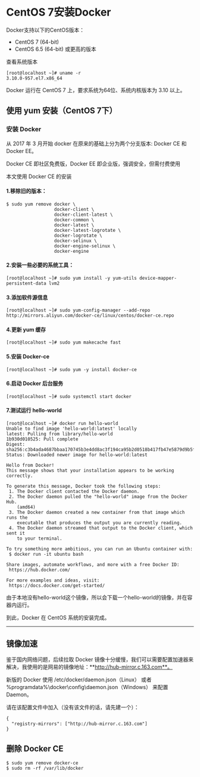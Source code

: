 # CentOS 7安装Docker

Docker支持以下的CentOS版本：

- CentOS 7 (64-bit)
- CentOS 6.5 (64-bit) 或更高的版本

查看系统版本

```shell
[root@localhost ~]# uname -r
3.10.0-957.el7.x86_64
```

Docker 运行在 CentOS 7 上，要求系统为64位、系统内核版本为 3.10 以上。

## 使用 yum 安装（CentOS 7下）

### 安装 Docker

从 2017 年 3 月开始 docker 在原来的基础上分为两个分支版本: Docker CE 和 Docker EE。

Docker CE 即社区免费版，Docker EE 即企业版，强调安全，但需付费使用

本文使用 Docker CE 的安装

#### 1.移除旧的版本：

```shell
$ sudo yum remove docker \
                  docker-client \
                  docker-client-latest \
                  docker-common \
                  docker-latest \
                  docker-latest-logrotate \
                  docker-logrotate \
                  docker-selinux \
                  docker-engine-selinux \
                  docker-engine
```

#### 2.安装一些必要的系统工具：

```shell
[root@localhost ~]# sudo yum install -y yum-utils device-mapper-persistent-data lvm2
```

#### 3.添加软件源信息

```shell
[root@localhost ~]# sudo yum-config-manager --add-repo http://mirrors.aliyun.com/docker-ce/linux/centos/docker-ce.repo
```

#### 4.更新 yum 缓存

```shell
[root@localhost ~]# sudo yum makecache fast
```

#### 5.安装 Docker-ce

```shell
[root@localhost ~]# sudo yum -y install docker-ce
```

#### 6.启动 Docker 后台服务

```shell
[root@localhost ~]# sudo systemctl start docker
```

#### 7.测试运行 hello-world

```shell
[root@localhost ~]# docker run hello-world
Unable to find image 'hello-world:latest' locally
latest: Pulling from library/hello-world
1b930d010525: Pull complete 
Digest: sha256:c3b4ada4687bbaa170745b3e4dd8ac3f194ca95b2d0518b417fb47e5879d9b5f
Status: Downloaded newer image for hello-world:latest

Hello from Docker!
This message shows that your installation appears to be working correctly.

To generate this message, Docker took the following steps:
 1. The Docker client contacted the Docker daemon.
 2. The Docker daemon pulled the "hello-world" image from the Docker Hub.
    (amd64)
 3. The Docker daemon created a new container from that image which runs the
    executable that produces the output you are currently reading.
 4. The Docker daemon streamed that output to the Docker client, which sent it
    to your terminal.

To try something more ambitious, you can run an Ubuntu container with:
 $ docker run -it ubuntu bash

Share images, automate workflows, and more with a free Docker ID:
 https://hub.docker.com/

For more examples and ideas, visit:
 https://docs.docker.com/get-started/
```

由于本地没有hello-world这个镜像，所以会下载一个hello-world的镜像，并在容器内运行。

到此，Docker 在 CentOS 系统的安装完成。



---------

## 镜像加速

鉴于国内网络问题，后续拉取 Docker 镜像十分缓慢，我们可以需要配置加速器来解决，我使用的是网易的镜像地址：**http://hub-mirror.c.163.com**。

新版的 Docker 使用 /etc/docker/daemon.json（Linux） 或者 %programdata%\docker\config\daemon.json（Windows） 来配置 Daemon。

请在该配置文件中加入（没有该文件的话，请先建一个）：

```shell
{
  "registry-mirrors": ["http://hub-mirror.c.163.com"]
}
```

## 删除 Docker CE

```shell
$ sudo yum remove docker-ce
$ sudo rm -rf /var/lib/docker
```

